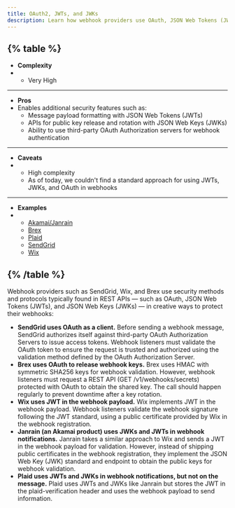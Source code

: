 ```yaml
---
title: OAuth2, JWTs, and JWKs
description: Learn how webhook providers use OAuth, JSON Web Tokens (JWTs), and JSON Web Keys (JWKs) in creative ways to protect their webhooks
---
```


{% table %}
---
* **Complexity**
* - Very High
---
* **Pros**
* Enables additional security features such as:
  - Message payload formatting with JSON Web Tokens (JWTs)
  - APIs for public key release and rotation with JSON Web Keys (JWKs)
  - Ability to use third-party OAuth Authorization servers for webhook authentication
---
* **Caveats**
* - High complexity
  - As of today, we couldn't find a standard approach for using JWTs, JWKs, and OAuth in webhooks
---
* **Examples**
* - [Akamai/Janrain](https://janrain-education-center.knowledgeowl.com/home/json-web-keys)
  - [Brex](https://developer.brex.com/openapi/webhooks_api/#operation/listSecrets)
  - [Plaid](https://plaid.com/docs/api/webhooks/webhook-verification/)
  - [SendGrid](https://docs.sendgrid.com/for-developers/tracking-events/getting-started-event-webhook-security-features#oauth-20)
  - [Wix](https://devforum.wix.com/kb/en/article/about-webhooks)

{% /table %}
---

Webhook providers such as SendGrid, Wix, and Brex use security methods and protocols typically found in REST APIs — such as OAuth, JSON Web Tokens (JWTs), and JSON Web Keys (JWKs) — in creative ways to protect their webhooks:

* **SendGrid uses OAuth as a client.** Before sending a webhook message, SendGrid authorizes itself against third-party OAuth Authorization Servers to issue access tokens. Webhook listeners must validate the OAuth token to ensure the request is trusted and authorized using the validation method defined by the OAuth Authorization Server.
* **Brex uses OAuth to release webhook keys.** Brex uses HMAC with symmetric SHA256 keys for webhook validation. However, webhook listeners must request a REST API (GET /v1/webhooks/secrets) protected with OAuth to obtain the shared key. The call should happen regularly to prevent downtime after a key rotation.
* **Wix uses JWT in the webhook payload.** Wix implements JWT in the webhook payload. Webhook listeners validate the webhook signature following the JWT standard, using a public certificate provided by Wix in the webhook registration.
* **Janrain (an Akamai product) uses JWKs and JWTs in webhook notifications.** Janrain takes a similar approach to Wix and sends a JWT in the webhook payload for validation. However, instead of shipping public certificates in the webhook registration, they implement the JSON Web Key (JWK) standard and endpoint to obtain the public keys for webhook validation.
* **Plaid uses JWTs and JWKs in webhook notifications, but not on the message.** Plaid uses JWTs and JWKs like Janrain but stores the JWT in the plaid-verification header and uses the webhook payload to send information.
